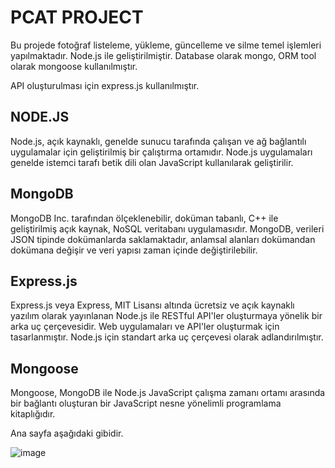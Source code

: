# PCAT PROJECT
Bu projede fotoğraf listeleme, yükleme, güncelleme ve silme temel işlemleri yapılmaktadır. Node.js ile geliştirilmiştir. Database olarak mongo, ORM tool olarak mongoose kullanılmıştır.

API oluşturulması için express.js kullanılmıştır.

## NODE.JS
Node.js, açık kaynaklı, genelde sunucu tarafında çalışan ve ağ bağlantılı uygulamalar için geliştirilmiş bir çalıştırma ortamıdır. Node.js uygulamaları genelde istemci tarafı betik dili olan JavaScript kullanılarak geliştirilir.

## MongoDB
MongoDB Inc. tarafından ölçeklenebilir, doküman tabanlı, C++ ile geliştirilmiş açık kaynak, NoSQL veritabanı uygulamasıdır. MongoDB, verileri JSON tipinde dokümanlarda saklamaktadır, anlamsal alanları dokümandan dokümana değişir ve veri yapısı zaman içinde değiştirilebilir.

## Express.js
Express.js veya Express, MIT Lisansı altında ücretsiz ve açık kaynaklı yazılım olarak yayınlanan Node.js ile RESTful API'ler oluşturmaya yönelik bir arka uç çerçevesidir. Web uygulamaları ve API'ler oluşturmak için tasarlanmıştır. Node.js için standart arka uç çerçevesi olarak adlandırılmıştır.

## Mongoose
Mongoose, MongoDB ile Node.js JavaScript çalışma zamanı ortamı arasında bir bağlantı oluşturan bir JavaScript nesne yönelimli programlama kitaplığıdır.

Ana sayfa aşağıdaki gibidir. 

![image](https://user-images.githubusercontent.com/64710251/204153850-003aa858-378d-4dbc-9763-e15b3cd971e1.png)
